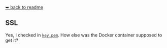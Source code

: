 [➥ back to readme](../README.md)

## SSL

Yes, I checked in [`key.pem`](./key.pem). How else was the Docker container
supposed to get it?
